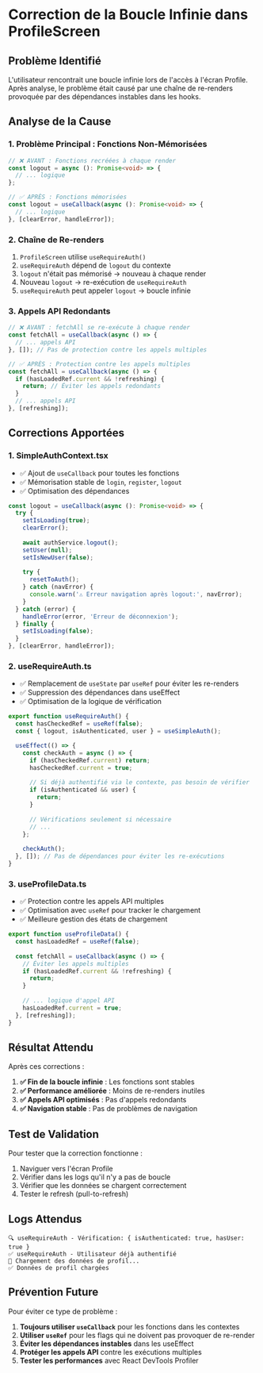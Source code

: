 # Correction de la Boucle Infinie dans ProfileScreen

## Problème Identifié

L'utilisateur rencontrait une boucle infinie lors de l'accès à l'écran Profile. Après analyse, le problème était causé par une chaîne de re-renders provoquée par des dépendances instables dans les hooks.

## Analyse de la Cause

### 1. **Problème Principal : Fonctions Non-Mémorisées**
```typescript
// ❌ AVANT : Fonctions recréées à chaque render
const logout = async (): Promise<void> => {
  // ... logique
};

// ✅ APRÈS : Fonctions mémorisées
const logout = useCallback(async (): Promise<void> => {
  // ... logique
}, [clearError, handleError]);
```

### 2. **Chaîne de Re-renders**
1. `ProfileScreen` utilise `useRequireAuth()`
2. `useRequireAuth` dépend de `logout` du contexte
3. `logout` n'était pas mémorisé → nouveau à chaque render
4. Nouveau `logout` → re-exécution de `useRequireAuth`
5. `useRequireAuth` peut appeler `logout` → boucle infinie

### 3. **Appels API Redondants**
```typescript
// ❌ AVANT : fetchAll se re-exécute à chaque render
const fetchAll = useCallback(async () => {
  // ... appels API
}, []); // Pas de protection contre les appels multiples

// ✅ APRÈS : Protection contre les appels multiples
const fetchAll = useCallback(async () => {
  if (hasLoadedRef.current && !refreshing) {
    return; // Éviter les appels redondants
  }
  // ... appels API
}, [refreshing]);
```

## Corrections Apportées

### 1. **SimpleAuthContext.tsx**
- ✅ Ajout de `useCallback` pour toutes les fonctions
- ✅ Mémorisation stable de `login`, `register`, `logout`
- ✅ Optimisation des dépendances

```typescript
const logout = useCallback(async (): Promise<void> => {
  try {
    setIsLoading(true);
    clearError();
    
    await authService.logout();
    setUser(null);
    setIsNewUser(false);
    
    try {
      resetToAuth();
    } catch (navError) {
      console.warn('⚠️ Erreur navigation après logout:', navError);
    }
  } catch (error) {
    handleError(error, 'Erreur de déconnexion');
  } finally {
    setIsLoading(false);
  }
}, [clearError, handleError]);
```

### 2. **useRequireAuth.ts**
- ✅ Remplacement de `useState` par `useRef` pour éviter les re-renders
- ✅ Suppression des dépendances dans useEffect
- ✅ Optimisation de la logique de vérification

```typescript
export function useRequireAuth() {
  const hasCheckedRef = useRef(false);
  const { logout, isAuthenticated, user } = useSimpleAuth();

  useEffect(() => {
    const checkAuth = async () => {
      if (hasCheckedRef.current) return;
      hasCheckedRef.current = true;
      
      // Si déjà authentifié via le contexte, pas besoin de vérifier
      if (isAuthenticated && user) {
        return;
      }
      
      // Vérifications seulement si nécessaire
      // ...
    };
    
    checkAuth();
  }, []); // Pas de dépendances pour éviter les re-exécutions
}
```

### 3. **useProfileData.ts**
- ✅ Protection contre les appels API multiples
- ✅ Optimisation avec `useRef` pour tracker le chargement
- ✅ Meilleure gestion des états de chargement

```typescript
export function useProfileData() {
  const hasLoadedRef = useRef(false);
  
  const fetchAll = useCallback(async () => {
    // Éviter les appels multiples
    if (hasLoadedRef.current && !refreshing) {
      return;
    }
    
    // ... logique d'appel API
    hasLoadedRef.current = true;
  }, [refreshing]);
}
```

## Résultat Attendu

Après ces corrections :

1. **✅ Fin de la boucle infinie** : Les fonctions sont stables
2. **✅ Performance améliorée** : Moins de re-renders inutiles
3. **✅ Appels API optimisés** : Pas d'appels redondants
4. **✅ Navigation stable** : Pas de problèmes de navigation

## Test de Validation

Pour tester que la correction fonctionne :

1. Naviguer vers l'écran Profile
2. Vérifier dans les logs qu'il n'y a pas de boucle
3. Vérifier que les données se chargent correctement
4. Tester le refresh (pull-to-refresh)

## Logs Attendus

```
🔍 useRequireAuth - Vérification: { isAuthenticated: true, hasUser: true }
✅ useRequireAuth - Utilisateur déjà authentifié
🔄 Chargement des données de profil...
✅ Données de profil chargées
```

## Prévention Future

Pour éviter ce type de problème :

1. **Toujours utiliser `useCallback`** pour les fonctions dans les contextes
2. **Utiliser `useRef`** pour les flags qui ne doivent pas provoquer de re-render
3. **Éviter les dépendances instables** dans les useEffect
4. **Protéger les appels API** contre les exécutions multiples
5. **Tester les performances** avec React DevTools Profiler 